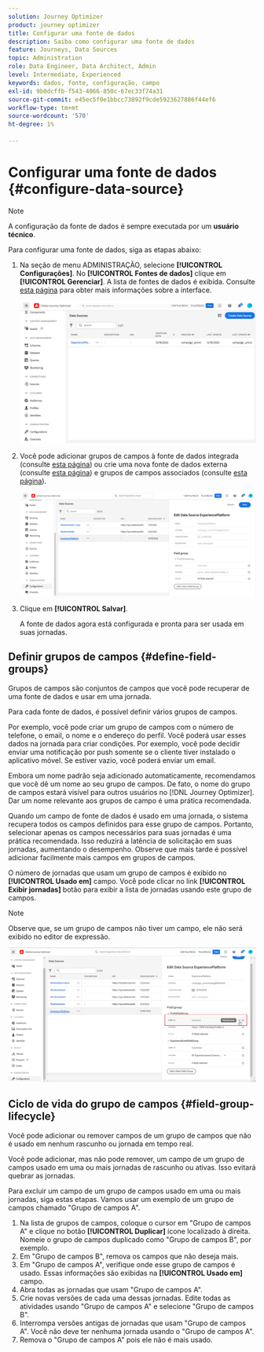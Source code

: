 ```yaml
---
solution: Journey Optimizer
product: journey optimizer
title: Configurar uma fonte de dados
description: Saiba como configurar uma fonte de dados
feature: Journeys, Data Sources
topic: Administration
role: Data Engineer, Data Architect, Admin
level: Intermediate, Experienced
keywords: dados, fonte, configuração, campo
exl-id: 9b0dcffb-f543-4066-850c-67ec33f74a31
source-git-commit: e45ec5f0e1bbcc73892f9cde5923627886f44ef6
workflow-type: tm+mt
source-wordcount: '570'
ht-degree: 1%

---
```


# Configurar uma fonte de dados {#configure-data-source}

>[!NOTE]
>
>A configuração da fonte de dados é sempre executada por um **usuário técnico**.

Para configurar uma fonte de dados, siga as etapas abaixo:

1. Na seção de menu ADMINISTRAÇÃO, selecione **[!UICONTROL Configurações]**. No  **[!UICONTROL Fontes de dados]** clique em **[!UICONTROL Gerenciar]**. A lista de fontes de dados é exibida. Consulte [esta página](../start/user-interface.md) para obter mais informações sobre a interface.

   ![](assets/journey18.png)

1. Você pode adicionar grupos de campos à fonte de dados integrada (consulte [esta página](../datasource/adobe-experience-platform-data-source.md)) ou crie uma nova fonte de dados externa (consulte [esta página](../datasource/external-data-sources.md)) e grupos de campos associados (consulte [esta página](../datasource/configure-data-sources.md#define-field-groups)).

   ![](assets/journey23.png)

1. Clique em **[!UICONTROL Salvar]**.

   A fonte de dados agora está configurada e pronta para ser usada em suas jornadas.

## Definir grupos de campos {#define-field-groups}

Grupos de campos são conjuntos de campos que você pode recuperar de uma fonte de dados e usar em uma jornada.

Para cada fonte de dados, é possível definir vários grupos de campos.

Por exemplo, você pode criar um grupo de campos com o número de telefone, o email, o nome e o endereço do perfil. Você poderá usar esses dados na jornada para criar condições. Por exemplo, você pode decidir enviar uma notificação por push somente se o cliente tiver instalado o aplicativo móvel. Se estiver vazio, você poderá enviar um email.

Embora um nome padrão seja adicionado automaticamente, recomendamos que você dê um nome ao seu grupo de campos. De fato, o nome do grupo de campos estará visível para outros usuários no [!DNL Journey Optimizer]. Dar um nome relevante aos grupos de campo é uma prática recomendada.

Quando um campo de fonte de dados é usado em uma jornada, o sistema recupera todos os campos definidos para esse grupo de campos. Portanto, selecionar apenas os campos necessários para suas jornadas é uma prática recomendada. Isso reduzirá a latência de solicitação em suas jornadas, aumentando o desempenho. Observe que mais tarde é possível adicionar facilmente mais campos em grupos de campos.

O número de jornadas que usam um grupo de campos é exibido no **[!UICONTROL Usado em]** campo. Você pode clicar no link **[!UICONTROL Exibir jornadas]** botão para exibir a lista de jornadas usando este grupo de campos.

>[!NOTE]
>
>Observe que, se um grupo de campos não tiver um campo, ele não será exibido no editor de expressão.

![](assets/journey3bis.png)

## Ciclo de vida do grupo de campos {#field-group-lifecycle}

Você pode adicionar ou remover campos de um grupo de campos que não é usado em nenhum rascunho ou jornada em tempo real.

Você pode adicionar, mas não pode remover, um campo de um grupo de campos usado em uma ou mais jornadas de rascunho ou ativas. Isso evitará quebrar as jornadas.

Para excluir um campo de um grupo de campos usado em uma ou mais jornadas, siga estas etapas. Vamos usar um exemplo de um grupo de campos chamado &quot;Grupo de campos A&quot;.

1. Na lista de grupos de campos, coloque o cursor em &quot;Grupo de campos A&quot; e clique no botão **[!UICONTROL Duplicar]** ícone localizado à direita. Nomeie o grupo de campos duplicado como &quot;Grupo de campos B&quot;, por exemplo.
1. Em &quot;Grupo de campos B&quot;, remova os campos que não deseja mais.
1. Em &quot;Grupo de campos A&quot;, verifique onde esse grupo de campos é usado. Essas informações são exibidas na **[!UICONTROL Usado em]** campo.
1. Abra todas as jornadas que usam &quot;Grupo de campos A&quot;.
1. Crie novas versões de cada uma dessas jornadas. Edite todas as atividades usando &quot;Grupo de campos A&quot; e selecione &quot;Grupo de campos B&quot;.
1. Interrompa versões antigas de jornadas que usam &quot;Grupo de campos A&quot;. Você não deve ter nenhuma jornada usando o &quot;Grupo de campos A&quot;.
1. Remova o &quot;Grupo de campos A&quot; pois ele não é mais usado.
